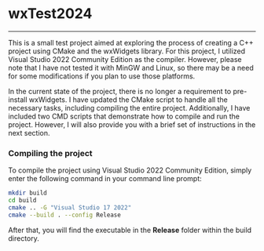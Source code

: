 # wxTest2024
*** 

This is a small test project aimed at exploring the process of creating a C++ project using CMake 
and the wxWidgets library. For this project, I utilized Visual Studio 2022 Community Edition as 
the compiler. However, please note that I have not tested it with MinGW and Linux, so there may 
be a need for some modifications if you plan to use those platforms.

In the current state of the project, there is no longer a requirement to pre-install wxWidgets. 
I have updated the CMake script to handle all the necessary tasks, including compiling the entire 
project. Additionally, I have included two CMD scripts that demonstrate how to compile and run the project. 
However, I will also provide you with a brief set of instructions in the next section.

### Compiling the project
To compile the project using Visual Studio 2022 Community Edition, simply enter the following command 
in your command line prompt:

```bash
mkdir build
cd build
cmake .. -G "Visual Studio 17 2022" 
cmake --build . --config Release
```  

After that, you will find the executable in the __Release__ folder within the build directory.
